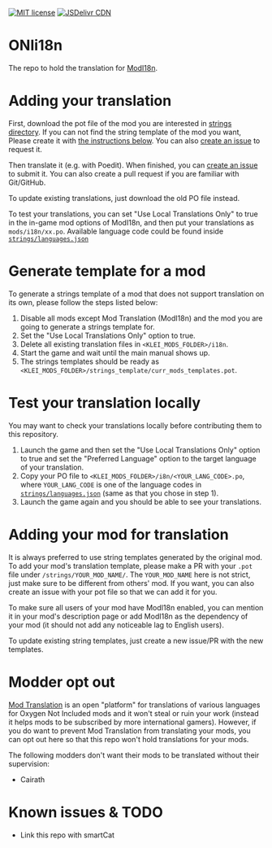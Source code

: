 [![MIT license](https://img.shields.io/badge/License-MIT-blue.svg)](https://lbesson.mit-license.org/)
[![JSDelivr CDN](https://data.jsdelivr.com/v1/package/gh/ONI-Wiki-zh/ONIi18n/badge?style=rounded)](https://www.jsdelivr.com/package/gh/ONI-Wiki-zh/ONIi18n)

# ONIi18n
The repo to hold the translation for [ModI18n](https://github.com/ONI-Wiki-zh/ModI18n).

# Adding your translation
First, download the pot file of the mod you are interested in [strings directory](/strings). If you can not find the string template of the mod you want, Please create it with [the instructions below](#generate-template-for-a-mod). You can also [create an issue](https://github.com/ONI-Wiki-zh/ONIi18n/issues) to request it.

Then translate it (e.g. with Poedit). When finished, you can [create an issue](https://github.com/ONI-Wiki-zh/ONIi18n/issues) to submit it. You can also create a pull request if you are familiar with Git/GitHub.

To update existing translations, just download the old PO file instead.

To test your translations, you can set "Use Local Translations Only" to true in the in-game mod options of ModI18n, and then put your translations as `mods/i18n/xx.po`. Available language code could be found inside [`strings/languages.json`](/strings/languages.json)

# Generate template for a mod
To generate a strings template of a mod that does not support translation on its own, please follow the steps listed below:
1. Disable all mods except Mod Translation (ModI18n) and the mod you are going to generate a strings template for.
2. Set the "Use Local Translations Only" option to true.
3. Delete all existing translation files in `<KLEI_MODS_FOLDER>/i18n`.
4. Start the game and wait until the main manual shows up.
5. The strings templates should be ready as `<KLEI_MODS_FOLDER>/strings_template/curr_mods_templates.pot`.

# Test your translation locally
You may want to check your translations locally before contributing them to this repository.
1. Launch the game and then set the "Use Local Translations Only" option to true and set the "Preferred Language" option to the target language of your translation.
2. Copy your PO file to `<KLEI_MODS_FOLDER>/i8n/<YOUR_LANG_CODE>.po`, where `YOUR_LANG_CODE` is one of the language codes in [`strings/languages.json`](/strings/languages.json) (same as that you chose in step 1).
3. Launch the game again and you should be able to see your translations.

# Adding your mod for translation
It is always preferred to use string templates generated by the original mod. To add your mod's translation template, please make a PR with your `.pot` file under `/strings/YOUR_MOD_NAME/`. The `YOUR_MOD_NAME` here is not strict, just make sure to be different from others' mod. If you want, you can also create an issue with your pot file so that we can add it for you.

To make sure all users of your mod have ModI18n enabled, you can mention it in your mod's description page or add ModI18n as the dependency of your mod (it should not add any noticeable lag to English users).

To update existing string templates, just create a new issue/PR with the new templates.

# Modder opt out
[Mod Translation](https://github.com/ONI-Wiki-zh/ModI18n) is an open "platform" for translations of various languages for Oxygen Not Included mods and it won't steal or ruin your work (instead it helps mods to be subscribed by more international gamers). However, if you do want to prevent Mod Translation from translating your mods, you can opt out here so that this repo won't hold translations for your mods.

The following modders don't want their mods to be translated without their supervision:
* Cairath

# Known issues & TODO
- Link this repo with smartCat
